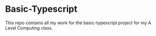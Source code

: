 # Basic-Typescript

This repo contains all my work for the basic-typescript project for my A Level Computing class.
